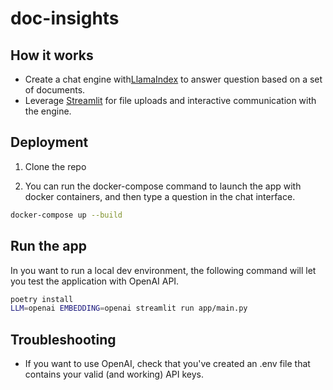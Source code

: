 # doc-insights
## How it works

- Create a chat engine with[LlamaIndex](https://www.llamaindex.ai/) to answer question based on a set of documents.
- Leverage [Streamlit](https://streamlit.io/) for file uploads and interactive communication with the engine.

## Deployment

1. Clone the repo

2. You can run the docker-compose command to launch the app with docker containers, and then type a question in the chat interface.

```bash
docker-compose up --build
```

## Run the app

In you want to run a local dev environment, the following command will let you test the application with OpenAI API.

```bash
poetry install
LLM=openai EMBEDDING=openai streamlit run app/main.py
```

## Troubleshooting

* If you want to use OpenAI, check that you've created an .env file that contains your valid (and working) API keys.

